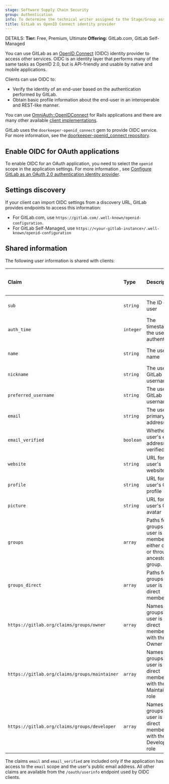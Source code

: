 ```yaml
---
stage: Software Supply Chain Security
group: Authentication
info: To determine the technical writer assigned to the Stage/Group associated with this page, see https://handbook.gitlab.com/handbook/product/ux/technical-writing/#assignments
title: GitLab as OpenID Connect identity provider
---
```


DETAILS:
**Tier:** Free, Premium, Ultimate
**Offering:** GitLab.com, GitLab Self-Managed

You can use GitLab as an [OpenID Connect](https://openid.net/developers/how-connect-works/) (OIDC)
identity provider to access other services.
OIDC is an identity layer that performs many of the same tasks as OpenID 2.0, but is API-friendly
and usable by native and mobile applications.

Clients can use OIDC to:

- Verify the identity of an end-user based on the authentication performed by GitLab.
- Obtain basic profile information about the end-user in an interoperable and REST-like manner.

You can use [OmniAuth::OpenIDConnect](https://github.com/omniauth/omniauth_openid_connect) for Rails
applications and there are many other available [client implementations](https://openid.net/developers/certified-openid-connect-implementations/).

GitLab uses the `doorkeeper-openid_connect` gem to provide OIDC service. For more information, see
the [doorkeeper-openid_connect repository](https://github.com/doorkeeper-gem/doorkeeper-openid_connect "Doorkeeper::OpenidConnect repository").

## Enable OIDC for OAuth applications

To enable OIDC for an OAuth application, you need to select the `openid` scope in the application
settings. For more information , see [Configure GitLab as an OAuth 2.0 authentication identity provider](oauth_provider.md).

## Settings discovery

If your client can import OIDC settings from a discovery URL, GitLab provides endpoints to access
this information:

- For GitLab.com, use `https://gitlab.com/.well-known/openid-configuration`.
- For GitLab Self-Managed, use `https://<your-gitlab-instance>/.well-known/openid-configuration`

## Shared information

The following user information is shared with clients:

| Claim                | Type      | Description | Included in ID Token | Included in `userinfo` endpoint |
|:---------------------|:----------|:------------|:---------------------|:------------------------------|
| `sub`                | `string`  | The ID of the user | **{check-circle}** Yes | **{check-circle}** Yes |
| `auth_time`          | `integer` | The timestamp for the user's last authentication | **{check-circle}** Yes | **{dotted-circle}** No |
| `name`               | `string`  | The user's full name | **{check-circle}** Yes | **{check-circle}** Yes |
| `nickname`           | `string`  | The user's GitLab username | **{check-circle}** Yes| **{check-circle}** Yes |
| `preferred_username` | `string`  | The user's GitLab username | **{check-circle}** Yes | **{check-circle}** Yes |
| `email`              | `string`  | The user's primary email address | **{check-circle}** Yes | **{check-circle}** Yes |
| `email_verified`     | `boolean` | Whether the user's email address is verified | **{check-circle}** Yes | **{check-circle}** Yes |
| `website`            | `string`  | URL for the user's website | **{check-circle}** Yes | **{check-circle}** Yes |
| `profile`            | `string`  | URL for the user's GitLab profile | **{check-circle}** Yes | **{check-circle}** Yes|
| `picture`            | `string`  | URL for the user's GitLab avatar | **{check-circle}** Yes| **{check-circle}** Yes |
| `groups`             | `array`   | Paths for the groups the user is a member of, either directly or through an ancestor group. | **{dotted-circle}** No | **{check-circle}** Yes |
| `groups_direct`      | `array`   | Paths for the groups the user is a direct member of. | **{check-circle}** Yes | **{dotted-circle}** No |
| `https://gitlab.org/claims/groups/owner`      | `array`   | Names of the groups the user is a direct member of with the Owner role | **{dotted-circle}** No | **{check-circle}** Yes |
| `https://gitlab.org/claims/groups/maintainer` | `array`   | Names of the groups the user is a direct member of with the Maintainer role | **{dotted-circle}** No | **{check-circle}** Yes |
| `https://gitlab.org/claims/groups/developer`  | `array`   | Names of the groups the user is a direct member of with the Developer role | **{dotted-circle}** No | **{check-circle}** Yes |

The claims `email` and `email_verified` are included only if the application has access to the
`email` scope and the user's public email address. All other claims are available from the
`/oauth/userinfo` endpoint used by OIDC clients.
